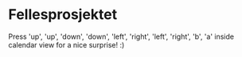 # Fellesprosjektet

Press 'up', 'up', 'down', 'down', 'left', 'right', 'left', 'right', 'b', 'a' inside calendar view for a nice surprise! :)
